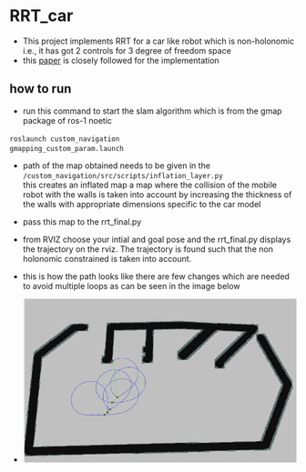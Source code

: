 # RRT_car

- This project implements RRT for a car like robot which is non-holonomic i.e., it has got 2 controls for 3 degree of freedom space
- this [paper](https://www.sciencedirect.com/science/article/pii/S1474667015343603#:~:text=Abstract,a%20control%20input%20selection%20approach) is closely followed for the implementation
## how to run


- run this command to start the slam algorithm which is from the gmap package of ros-1 noetic <br>


<code>roslaunch custom_navigation gmapping_custom_param.launch</code>

- path of the map obtained needs to be given in the ``/custom_navigation/src/scripts/inflation_layer.py``<br>
this creates an inflated map a map where the collision of the mobile robot with the walls is taken into account by increasing the thickness of the walls with appropriate dimensions specific to the car model
- pass this map to the rrt_final.py
- from RVIZ choose your intial and goal pose and the rrt_final.py displays the trajectory on the rviz. The trajectory is found such that the non holonomic constrained is taken into account.

- this is how the path looks like there are few changes which are needed to avoid multiple loops as can be seen in the image below
- ![path given by rrt](images/rrt_result.png)
